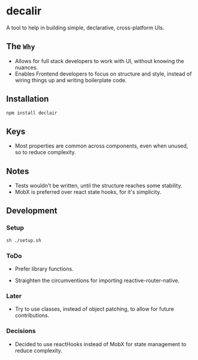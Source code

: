# decalir

  A tool to help in building simple, declarative, cross-platform UIs.

## The `Why`

* Allows for full stack developers to work with UI, without knowing the nuances.
* Enables Frontend developers to focus on structure and style, instead of wiring things up and writing boilerplate code.

## Installation

```sh
npm install declair
```

## Keys

* Most properties are common across components, even when unused, so to reduce complexity.

## Notes

* Tests wouldn't be written, until the structure reaches some stability.
* MobX is preferred over react state hooks, for it's simplicity.

## Development

### Setup

```sh
sh ./setup.sh
```

### ToDo

* Prefer library functions.

* Straighten the circumventions for importing reactive-router-native.

### Later

* Try to use classes, instead of object patching, to allow for future contributions.

### Decisions

* Decided to use reactHooks instead of MobX for state management to reduce complexity.
